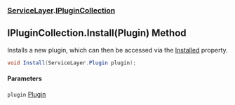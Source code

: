 ### [ServiceLayer](ServiceLayer.md 'ServiceLayer').[IPluginCollection](ServiceLayer_IPluginCollection.md 'ServiceLayer.IPluginCollection')
## IPluginCollection.Install(Plugin) Method
Installs a new plugin, which can then be accessed via the [Installed](ServiceLayer_IPluginCollection_Installed.md 'ServiceLayer.IPluginCollection.Installed') property.  
```csharp
void Install(ServiceLayer.Plugin plugin);
```
#### Parameters
<a name='ServiceLayer_IPluginCollection_Install(ServiceLayer_Plugin)_plugin'></a>
`plugin` [Plugin](ServiceLayer_Plugin.md 'ServiceLayer.Plugin')  
  
